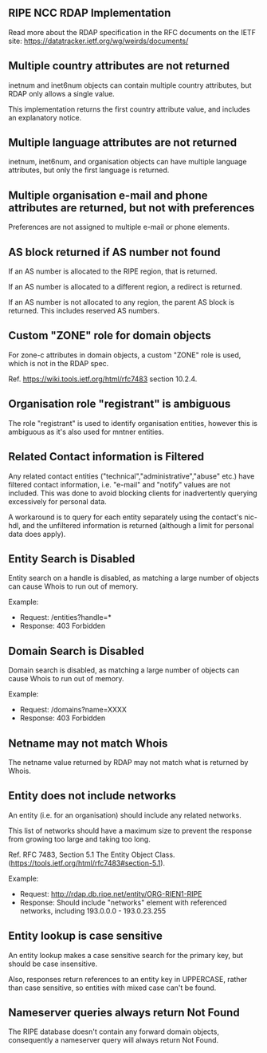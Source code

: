 RIPE NCC RDAP Implementation
-----------------------------
Read more about the RDAP specification in the RFC documents on the IETF site: https://datatracker.ietf.org/wg/weirds/documents/

Multiple country attributes are not returned
--------------------------------------------
inetnum and inet6num objects can contain multiple country attributes, but RDAP only allows a single value.

This implementation returns the first country attribute value, and includes an explanatory notice.

Multiple language attributes are not returned
---------------------------------------------
inetnum, inet6num, and organisation objects can have multiple language attributes, but only the first language is returned.

Multiple organisation e-mail and phone attributes are returned, but not with preferences
----------------------------------------------------------------------------------------
Preferences are not assigned to multiple e-mail or phone elements.

AS block returned if AS number not found
----------------------------------------
If an AS number is allocated to the RIPE region, that is returned.

If an AS number is allocated to a different region, a redirect is returned.

If an AS number is not allocated to any region, the parent AS block is returned. This includes reserved AS numbers.

Custom "ZONE" role for domain objects
-------------------------------------
For zone-c attributes in domain objects, a custom "ZONE" role is used, which is not in the RDAP spec.

Ref. https://wiki.tools.ietf.org/html/rfc7483 section 10.2.4.

Organisation role "registrant" is ambiguous
-------------------------------------------
The role "registrant" is used to identify organisation entities, however this is ambiguous as it's also used for mntner entities.

Related Contact information is Filtered
---------------------------------------
Any related contact entities ("technical","administrative","abuse" etc.) have filtered contact information, i.e. "e-mail" and "notify" values are not included. This was done to avoid blocking clients for inadvertently querying excessively for personal data.

A workaround is to query for each entity separately using the contact's nic-hdl, and the unfiltered information is returned (although a limit for personal data does apply).

Entity Search is Disabled
--------------------------
Entity search on a handle is disabled, as matching a large number of objects can cause Whois to run out of memory.

Example: 
* Request: /entities?handle=\*
 * Response: 403 Forbidden

Domain Search is Disabled
--------------------------
Domain search is disabled, as matching a large number of objects can cause Whois to run out of memory.

Example:
* Request: /domains?name=XXXX
 * Response: 403 Forbidden

Netname may not match Whois
----------------------------
The netname value returned by RDAP may not match what is returned by Whois.

Entity does not include networks
---------------------------------
An entity (i.e. for an organisation) should include any related networks. 

This list of networks should have a maximum size to prevent the response from growing too large and taking too long.

Ref. RFC 7483, Section 5.1 The Entity Object Class. (https://tools.ietf.org/html/rfc7483#section-5.1).

Example:
* Request: http://rdap.db.ripe.net/entity/ORG-RIEN1-RIPE
 * Response: Should include "networks" element with referenced networks, including 193.0.0.0 - 193.0.23.255

Entity lookup is case sensitive
--------------------------------
An entity lookup makes a case sensitive search for the primary key, but should be case insensitive.

Also, responses return references to an entity key in UPPERCASE, rather than case sensitive, so entities with mixed case can't be found.


Nameserver queries always return Not Found
-------------------------------------------
The RIPE database doesn't contain any forward domain objects, consequently a nameserver query will always return Not Found.

